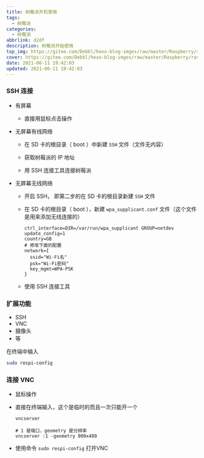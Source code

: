 ```yaml
---
title: 树莓派开机使用
tags:
  - 树莓派
categories:
  - 树莓派
abbrlink: d2df
description: 树莓派开始使用
top_img: https://gitee.com/Debbl/hexo-blog-imges/raw/master/Raspberry/raspberry-pi-4-labelled.png
cover: https://gitee.com/Debbl/hexo-blog-imges/raw/master/Raspberry/raspberry-pi-4-labelled.png
date: 2021-06-11 19:42:03
updated: 2021-06-11 19:42:03
---
```

### SSH 连接

- 有屏幕

  - 直接用鼠标点击操作

- 无屏幕有线网络

  - 在 SD 卡的根目录（ boot ）中新建 `SSH` 文件（文件无内容）

  - 获取树莓派的 IP 地址

  - 用 SSH 连接工具连接树莓派



- 无屏幕无线网络

  - 开启 SSH， 即第二步的在 SD 卡的根目录新建 `SSH` 文件

  - 在 SD 卡的根目录（ boot ），新建 `wpa_supplicant.conf` 文件（这个文件是用来添加无线连接的）

    ```config
    ctrl_interface=DIR=/var/run/wpa_supplicant GROUP=netdev
    update_config=1
    country=GB
    # 修改下面的配置
    network={
      ssid="Wi-Fi名"
      psk="Wi-Fi密码"
      key_mgmt=WPA-PSK
    }
    ```

  - 使用 SSH 连接工具

### 扩展功能

- SSH
- VNC
- 摄像头
- 等

在终端中输入

```bash
sudo respi-config
```

### 连接 VNC

- 鼠标操作

- 直接在终端输入，这个是临时的而且一次只能开一个

  ```bash
  vncserver
  ```

  ```
  # 1 是端口，geometry 是分辨率
  vncserver :1 -geometry 800x480
  ```

- 使用命令 `sudo respi-config` 打开VNC

